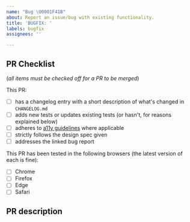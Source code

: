 ```yaml
---
name: "Bug \U0001F41B"
about: Report an issue/bug with existing functionality.
title: 'BUGFIX: '
labels: bugfix
assignees: ''

---
```


## PR Checklist
(_all items must be checked off for a PR to be merged_)

This PR:
- [ ] has a changelog entry with a short description of what's changed in `CHANGELOG.md`
- [ ] adds new tests or updates existing tests (or hasn't, for reasons explained below)
- [ ] adheres to [a11y guidelines](https://www.a11yproject.com/checklist/) where applicable
- [ ] strictly follows the design spec given 
- [ ] addresses the linked bug report

This PR has been tested in the following browsers (the latest version of each is fine):
- [ ] Chrome
- [ ] Firefox
- [ ] Edge
- [ ] Safari

<!-- Any browser-specific implementations or considerations should be documented in the code (where applicable) and noted in the PR description -->

## PR description

<!--- 
Please write a clear description of your PR with any information that would be helpful for reviewers to understand context, including links to design resources where applicable.
-->
